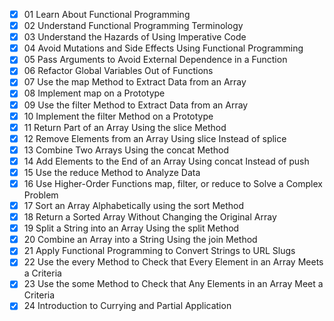 - [x] 01 Learn About Functional Programming
- [x] 02 Understand Functional Programming Terminology
- [x] 03 Understand the Hazards of Using Imperative Code
- [x] 04 Avoid Mutations and Side Effects Using Functional Programming
- [x] 05 Pass Arguments to Avoid External Dependence in a Function
- [x] 06 Refactor Global Variables Out of Functions
- [x] 07 Use the map Method to Extract Data from an Array
- [x] 08 Implement map on a Prototype
- [x] 09 Use the filter Method to Extract Data from an Array
- [x] 10 Implement the filter Method on a Prototype
- [x] 11 Return Part of an Array Using the slice Method
- [x] 12 Remove Elements from an Array Using slice Instead of splice
- [x] 13 Combine Two Arrays Using the concat Method
- [x] 14 Add Elements to the End of an Array Using concat Instead of push
- [x] 15 Use the reduce Method to Analyze Data
- [x] 16 Use Higher-Order Functions map, filter, or reduce to Solve a Complex Problem
- [x] 17 Sort an Array Alphabetically using the sort Method
- [x] 18 Return a Sorted Array Without Changing the Original Array
- [x] 19 Split a String into an Array Using the split Method
- [x] 20 Combine an Array into a String Using the join Method
- [x] 21 Apply Functional Programming to Convert Strings to URL Slugs
- [x] 22 Use the every Method to Check that Every Element in an Array Meets a Criteria
- [x] 23 Use the some Method to Check that Any Elements in an Array Meet a Criteria
- [x] 24 Introduction to Currying and Partial Application
